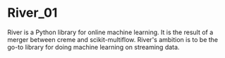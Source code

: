 # River_01
River is a Python library for online machine learning. It is the result of a merger between creme and scikit-multiflow. River's ambition is to be the go-to library for doing machine learning on streaming data.
